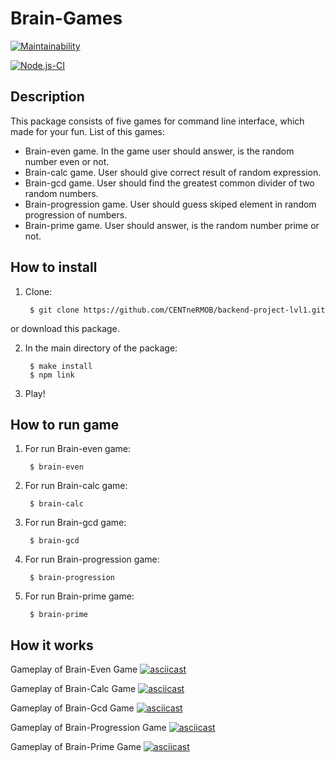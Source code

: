 # Brain-Games
[![Maintainability](https://api.codeclimate.com/v1/badges/a99a88d28ad37a79dbf6/maintainability)](https://codeclimate.com/github/CENTneRMOB/backend-project-lvl1)

[![Node.js-CI](https://github.com/CENTneRMOB/backend-project-lvl1/workflows/Node.js-CI/badge.svg)](https://github.com/CENTneRMOB/backend-project-lvl1/actions)

## Description
This package consists of five games for command line interface, which made for your fun. List of this games:
- Brain-even game. In the game user should answer, is the random number even or not.
- Brain-calc game. User should give correct result of random expression.
- Brain-gcd game. User should find the greatest common divider of two random numbers.
- Brain-progression game. User should guess skiped element in   random progression of numbers.
- Brain-prime game. User should answer, is the random number prime or not.

## How to install
1. Clone:

        $ git clone https://github.com/CENTneRMOB/backend-project-lvl1.git
    
or download this package.

2. In the main directory of the package:

        $ make install
        $ npm link

3. Play!

## How to run game
1. For run Brain-even game:

        $ brain-even

1. For run Brain-calc game:

        $ brain-calc

1. For run Brain-gcd game:

        $ brain-gcd

1. For run Brain-progression game:

        $ brain-progression

1. For run Brain-prime game:

        $ brain-prime

## How it works

Gameplay of Brain-Even Game
[![asciicast](https://asciinema.org/a/330568.svg)](https://asciinema.org/a/330568)

Gameplay of Brain-Calc Game
[![asciicast](https://asciinema.org/a/330570.svg)](https://asciinema.org/a/330570)

Gameplay of Brain-Gcd Game
[![asciicast](https://asciinema.org/a/330572.svg)](https://asciinema.org/a/330572)

Gameplay of Brain-Progression Game
[![asciicast](https://asciinema.org/a/330573.svg)](https://asciinema.org/a/330573)

Gameplay of Brain-Prime Game
[![asciicast](https://asciinema.org/a/330574.svg)](https://asciinema.org/a/330574)